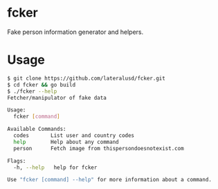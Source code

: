 # fcker

Fake person information generator and helpers.

# Usage

```bash
$ git clone https://github.com/lateralusd/fcker.git
$ cd fcker && go build
$ ./fcker --help
Fetcher/manipulator of fake data

Usage:
  fcker [command]

Available Commands:
  codes       List user and country codes
  help        Help about any command
  person      Fetch image from thispersondoesnotexist.com

Flags:
  -h, --help   help for fcker

Use "fcker [command] --help" for more information about a command.
```